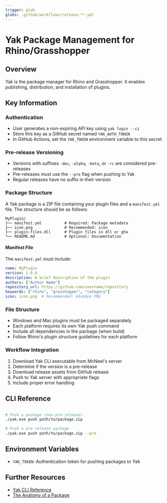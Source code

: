 ```yaml
---
trigger: glob
globs: .github/workflows/release-**.yml
---
```


# Yak Package Management for Rhino/Grasshopper

## Overview
Yak is the package manager for Rhino and Grasshopper. It enables publishing, distribution, and installation of plugins.

## Key Information

### Authentication
- User generates a non-expiring API key using `yak login --ci`
- Store this key as a GitHub secret named `YAK_AUTH_TOKEN`
- In GitHub Actions, set the `YAK_TOKEN` environment variable to this secret

### Pre-release Versioning
- Versions with suffixes `-dev`, `-alpha`, `-beta`, or `-rc` are considered pre-releases
- Pre-releases must use the `--pre` flag when pushing to Yak
- Regular releases have no suffix in their version

### Package Structure

A Yak package is a ZIP file containing your plugin files and a `manifest.yml` file. The structure should be as follows:

```
MyPlugin/
├── manifest.yml          # Required: Package metadata
├── icon.png              # Recommended: icon
├── plugin-files.dll      # Plugin files in dll or gha
└── README.md             # Optional: Documentation
```

#### Manifest File

The `manifest.yml` must include:

```yaml
name: MyPlugin
version: 1.0.0
description: A brief description of the plugin
authors: ["Author Name"]
repository_url: https://github.com/username/repository
keywords: ["rhino", "grasshopper", "category"]
icon: icon.png  # Recommended: 64x64px PNG
```

### File Structure
- Windows and Mac plugins must be packaged separately
- Each platform requires its own Yak push command
- Include all dependencies in the package (when build)
- Follow Rhino's plugin structure guidelines for each platform

### Workflow Integration
1. Download Yak CLI executable from McNeel's server
2. Determine if the version is a pre-release
3. Download release assets from GitHub release
4. Push to Yak server with appropriate flags
5. Include proper error handling

## CLI Reference

```bash

# Push a package (non-pre-release)
./yak.exe push path/to/package.zip

# Push a pre-release package
./yak.exe push path/to/package.zip --pre
```

## Environment Variables
- `YAK_TOKEN`: Authentication token for pushing packages to Yak

## Further Resources
- [Yak CLI Reference](https://developer.rhino3d.com/guides/yak/yak-cli-reference/)
- [The Anatomy of a Package](https://developer.rhino3d.com/guides/yak/the-anatomy-of-a-package)